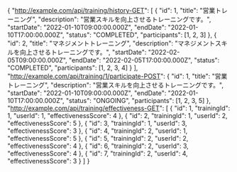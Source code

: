 {
  "http://example.com/api/training/history-GET": [
    {
      "id": 1,
      "title": "営業トレーニング",
      "description": "営業スキルを向上させるトレーニングです。",
      "startDate": "2022-01-10T09:00:00.000Z",
      "endDate": "2022-01-10T17:00:00.000Z",
      "status": "COMPLETED",
      "participants": [1, 2, 3]
    },
    {
      "id": 2,
      "title": "マネジメントトレーニング",
      "description": "マネジメントスキルを向上させるトレーニングです。",
      "startDate": "2022-02-05T09:00:00.000Z",
      "endDate": "2022-02-05T17:00:00.000Z",
      "status": "COMPLETED",
      "participants": [1, 2, 3, 4]
    }
  ],
  "http://example.com/api/training/1/participate-POST": {
    "id": 1,
    "title": "営業トレーニング",
    "description": "営業スキルを向上させるトレーニングです。",
    "startDate": "2022-01-10T09:00:00.000Z",
    "endDate": "2022-01-10T17:00:00.000Z",
    "status": "ONGOING",
    "participants": [1, 2, 3, 5]
  },
  "http://example.com/api/training/effectiveness-GET": [
    {
      "id": 1,
      "trainingId": 1,
      "userId": 1,
      "effectivenessScore": 4
    },
    {
      "id": 2,
      "trainingId": 1,
      "userId": 2,
      "effectivenessScore": 5
    },
    {
      "id": 3,
      "trainingId": 1,
      "userId": 3,
      "effectivenessScore": 3
    },
    {
      "id": 4,
      "trainingId": 2,
      "userId": 1,
      "effectivenessScore": 5
    },
    {
      "id": 5,
      "trainingId": 2,
      "userId": 2,
      "effectivenessScore": 4
    },
    {
      "id": 6,
      "trainingId": 2,
      "userId": 3,
      "effectivenessScore": 4
    },
    {
      "id": 7,
      "trainingId": 2,
      "userId": 4,
      "effectivenessScore": 3
    }
  ]
}